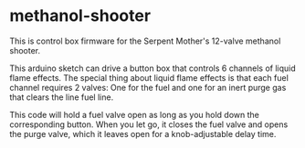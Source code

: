 methanol-shooter
================

This is control box firmware for the Serpent Mother's 12-valve methanol shooter.

This arduino sketch can drive a button box that controls 6 channels of liquid flame effects.  The special thing about liquid flame effects is that each fuel channel requires 2 valves:  One for the fuel and one for an inert purge gas that clears the line fuel line.

This code will hold a fuel valve open as long as you hold down the corresponding button.  When you let go, it closes the fuel valve and opens the purge valve, which it leaves open for a knob-adjustable delay time.
